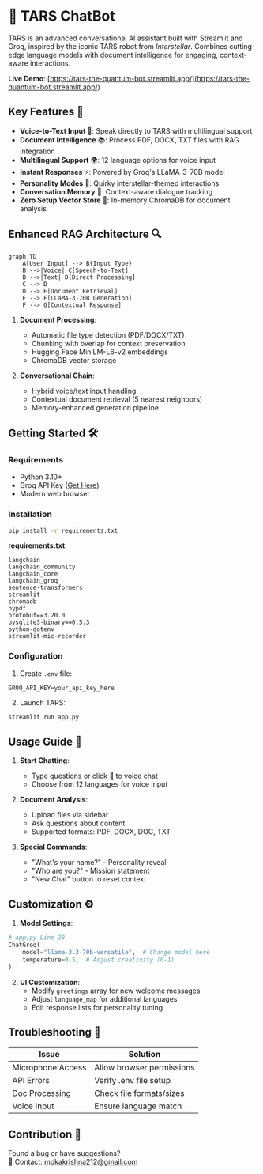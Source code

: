 # 🌌 TARS ChatBot

TARS is an advanced conversational AI assistant built with Streamlit and Groq, inspired by the iconic TARS robot from *Interstellar*. Combines cutting-edge language models with document intelligence for engaging, context-aware interactions.

**Live Demo**: [https://tars-the-quantum-bot.streamlit.app/](https://tars-the-quantum-bot.streamlit.app/)


## Key Features 🚀

- **Voice-to-Text Input** 🎤: Speak directly to TARS with multilingual support
- **Document Intelligence** 📚: Process PDF, DOCX, TXT files with RAG integration
- **Multilingual Support** 🌍: 12 language options for voice input
- **Instant Responses** ⚡: Powered by Groq's LLaMA-3-70B model
- **Personality Modes** 🤖: Quirky interstellar-themed interactions
- **Conversation Memory** 💾: Context-aware dialogue tracking
- **Zero Setup Vector Store** 🧠: In-memory ChromaDB for document analysis

## Enhanced RAG Architecture 🔍

```mermaid
graph TD
    A[User Input] --> B{Input Type}
    B -->|Voice| C[Speech-to-Text]
    B -->|Text| D[Direct Processing]
    C --> D
    D --> E[Document Retrieval]
    E --> F[LLaMA-3-70B Generation]
    F --> G[Contextual Response]
```

1. **Document Processing**:
   - Automatic file type detection (PDF/DOCX/TXT)
   - Chunking with overlap for context preservation
   - Hugging Face MiniLM-L6-v2 embeddings
   - ChromaDB vector storage

2. **Conversational Chain**:
   - Hybrid voice/text input handling
   - Contextual document retrieval (5 nearest neighbors)
   - Memory-enhanced generation pipeline

## Getting Started 🛠️

### Requirements
- Python 3.10+
- Groq API Key ([Get Here](https://console.groq.com/))
- Modern web browser

### Installation

```bash
pip install -r requirements.txt
```

**requirements.txt**:
```
langchain
langchain_community
langchain_core
langchain_groq
sentence-transformers
streamlit
chromadb
pypdf
protobuf==3.20.0
pysqlite3-binary==0.5.3
python-dotenv
streamlit-mic-recorder
```

### Configuration

1. Create `.env` file:
```
GROQ_API_KEY=your_api_key_here
```

2. Launch TARS:
```bash
streamlit run app.py
```

## Usage Guide 📖

1. **Start Chatting**:
   - Type questions or click 🎤 to voice chat
   - Choose from 12 languages for voice input

2. **Document Analysis**:
   - Upload files via sidebar
   - Ask questions about content
   - Supported formats: PDF, DOCX, DOC, TXT

3. **Special Commands**:
   - "What's your name?" - Personality reveal
   - "Who are you?" - Mission statement
   - "New Chat" button to reset context

## Customization ⚙️

1. **Model Settings**:
```python
# app.py Line 28
ChatGroq(
    model="llama-3.3-70b-versatile",  # Change model here
    temperature=0.5,  # Adjust creativity (0-1)
)
```

2. **UI Customization**:
   - Modify `greetings` array for new welcome messages
   - Adjust `language_map` for additional languages
   - Edit response lists for personality tuning

## Troubleshooting 🔧

| Issue | Solution |
|-------|----------|
| Microphone Access | Allow browser permissions |
| API Errors | Verify .env file setup |
| Doc Processing | Check file formats/sizes |
| Voice Input | Ensure language match |

## Contribution 🤝

Found a bug or have suggestions?  
📧 Contact: [mokakrishna212@gmail.com](mailto:mokakrishna212@gmail.com)

